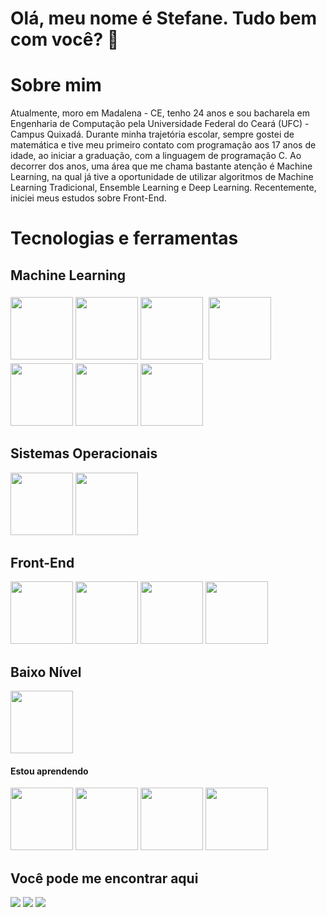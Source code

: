 # Olá, meu nome é Stefane. Tudo bem com você? 👋

# Sobre mim

Atualmente, moro em Madalena - CE, tenho 24 anos e sou bacharela em Engenharia de Computação pela Universidade Federal do Ceará (UFC) - Campus Quixadá. Durante minha trajetória escolar, sempre gostei de matemática e tive meu primeiro contato com programação aos 17 anos de idade, ao iniciar a graduação, com a linguagem de programação C. Ao decorrer dos anos, uma área que me chama bastante atenção é Machine Learning, na qual já tive a oportunidade de utilizar algoritmos de Machine Learning Tradicional, Ensemble Learning e Deep Learning. Recentemente, iniciei meus estudos sobre Front-End.

# Tecnologias e ferramentas
## Machine Learning

<img src="https://cdn.jsdelivr.net/gh/devicons/devicon@latest/icons/python/python-original-wordmark.svg" width="100" height="100"/> <img src="https://cdn.jsdelivr.net/gh/devicons/devicon@latest/icons/scikitlearn/scikitlearn-original.svg" width="100" height="100"/> <img src="https://cdn.jsdelivr.net/gh/devicons/devicon@latest/icons/pandas/pandas-original-wordmark.svg" width="100" height="100"/> <img src="https://cdn.jsdelivr.net/gh/devicons/devicon@latest/icons/matplotlib/matplotlib-original-wordmark.svg"  width="100" height="100" style="margin:4pt"/> <img src="https://cdn.jsdelivr.net/gh/devicons/devicon@latest/icons/numpy/numpy-plain-wordmark.svg" width="100" height="100"/> <img src="https://cdn.jsdelivr.net/gh/devicons/devicon@latest/icons/tensorflow/tensorflow-original-wordmark.svg" width="100" height="100" /> <img src="https://cdn.jsdelivr.net/gh/devicons/devicon@latest/icons/keras/keras-original-wordmark.svg" width="100" height="100"/> 

## Sistemas Operacionais
<img src="https://cdn.jsdelivr.net/gh/devicons/devicon@latest/icons/windows11/windows11-original-wordmark.svg" width="100" height="100"/> <img src="https://cdn.jsdelivr.net/gh/devicons/devicon@latest/icons/ubuntu/ubuntu-original-wordmark.svg" width="100" height="100" />
          
## Front-End          
<img src="https://cdn.jsdelivr.net/gh/devicons/devicon@latest/icons/html5/html5-original-wordmark.svg"  width="100" height="100"/> <img src="https://cdn.jsdelivr.net/gh/devicons/devicon@latest/icons/css3/css3-original-wordmark.svg"  width="100" height="100" />
<img src="https://cdn.jsdelivr.net/gh/devicons/devicon@latest/icons/javascript/javascript-original.svg" width="100" height="100" /> <img src="https://cdn.jsdelivr.net/gh/devicons/devicon@latest/icons/visualstudio/visualstudio-original.svg" width="100" height="100"/> 

## Baixo Nível

<img src="https://cdn.jsdelivr.net/gh/devicons/devicon@latest/icons/c/c-original.svg" width="100" height="100"/>
          
          
#### Estou aprendendo

<div>
  <img src="https://cdn.jsdelivr.net/gh/devicons/devicon@latest/icons/react/react-original-wordmark.svg" width="100" height="100" style="margin_left: 13pt"/> 
  <img src="https://cdn.jsdelivr.net/gh/devicons/devicon@latest/icons/nodejs/nodejs-original-wordmark.svg" width="100" height="100"/> 
  <img src="https://cdn.jsdelivr.net/gh/devicons/devicon@latest/icons/typescript/typescript-original.svg" width="100" height="100"/> 
  <img src="https://cdn.jsdelivr.net/gh/devicons/devicon@latest/icons/redux/redux-original.svg" width="100" height="100"/> 
</div>

## Você pode me encontrar aqui

<div>
  <a href="https://instagram.com/stefaneribeiross" target="_blank"><img loading="lazy" src="https://img.shields.io/badge/-Instagram-%23E4405F?style=for-the-badge&logo=instagram&logoColor=white" target="_blank"></a>
  <a href = "mailto:stefane.ribeiro57@gmail.com"><img loading="lazy" src="https://img.shields.io/badge/Gmail-D14836?style=for-the-badge&logo=gmail&logoColor=white" target="_blank"></a>
  <a href="https://www.linkedin.com/in/stefane-ribeiro-5aa237230" target="_blank"><img loading="lazy" src="https://img.shields.io/badge/-LinkedIn-%230077B5?style=for-the-badge&logo=linkedin&logoColor=white" target="_blank"></a>   
</div>
        

                    
<!--
**steribeiros/steribeiros** is a ✨ _special_ ✨ repository because its `README.md` (this file) appears on your GitHub profile.

Here are some ideas to get you started:

- 🔭 I’m currently working on ...
- 🌱 I’m currently learning ...
- 👯 I’m looking to collaborate on ...
- 🤔 I’m looking for help with ...
- 💬 Ask me about ...
- 📫 How to reach me: ...
- 😄 Pronouns: ...
- ⚡ Fun fact: ...
-->
